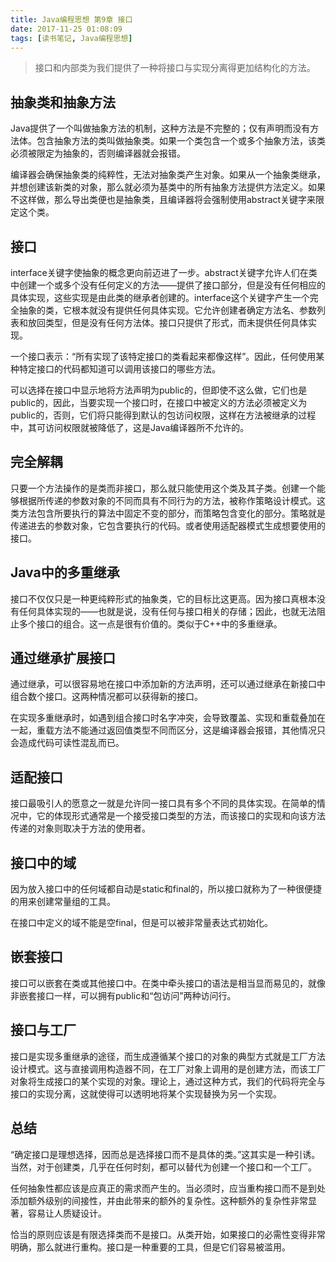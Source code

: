 ```yaml
---
title: Java编程思想 第9章 接口
date: 2017-11-25 01:08:09
tags: [读书笔记, Java编程思想]
---
```

> 接口和内部类为我们提供了一种将接口与实现分离得更加结构化的方法。

## 抽象类和抽象方法

Java提供了一个叫做抽象方法的机制，这种方法是不完整的；仅有声明而没有方法体。包含抽象方法的类叫做抽象类。如果一个类包含一个或多个抽象方法，该类必须被限定为抽象的，否则编译器就会报错。

编译器会确保抽象类的纯粹性，无法对抽象类产生对象。如果从一个抽象类继承，并想创建该新类的对象，那么就必须为基类中的所有抽象方法提供方法定义。如果不这样做，那么导出类便也是抽象类，且编译器将会强制使用abstract关键字来限定这个类。

## 接口

interface关键字使抽象的概念更向前迈进了一步。abstract关键字允许人们在类中创建一个或多个没有任何定义的方法——提供了接口部分，但是没有任何相应的具体实现，这些实现是由此类的继承者创建的。interface这个关键字产生一个完全抽象的类，它根本就没有提供任何具体实现。它允许创建者确定方法名、参数列表和放回类型，但是没有任何方法体。接口只提供了形式，而未提供任何具体实现。

一个接口表示：“所有实现了该特定接口的类看起来都像这样”。因此，任何使用某种特定接口的代码都知道可以调用该接口的哪些方法。

可以选择在接口中显示地将方法声明为public的，但即使不这么做，它们也是public的，因此，当要实现一个接口时，在接口中被定义的方法必须被定义为public的，否则，它们将只能得到默认的包访问权限，这样在方法被继承的过程中，其可访问权限就被降低了，这是Java编译器所不允许的。

## 完全解耦

只要一个方法操作的是类而非接口，那么就只能使用这个类及其子类。创建一个能够根据所传递的参数对象的不同而具有不同行为的方法，被称作策略设计模式。这类方法包含所要执行的算法中固定不变的部分，而策略包含变化的部分。策略就是传递进去的参数对象，它包含要执行的代码。或者使用适配器模式生成想要使用的接口。

## Java中的多重继承

接口不仅仅只是一种更纯粹形式的抽象类，它的目标比这更高。因为接口真根本没有任何具体实现的——也就是说，没有任何与接口相关的存储；因此，也就无法阻止多个接口的组合。这一点是很有价值的。类似于C++中的多重继承。

## 通过继承扩展接口

通过继承，可以很容易地在接口中添加新的方法声明，还可以通过继承在新接口中组合数个接口。这两种情况都可以获得新的接口。

在实现多重继承时，如遇到组合接口时名字冲突，会导致覆盖、实现和重载叠加在一起，重载方法不能通过返回值类型不同而区分，这是编译器会报错，其他情况只会造成代码可读性混乱而已。

## 适配接口

接口最吸引人的愿意之一就是允许同一接口具有多个不同的具体实现。在简单的情况中，它的体现形式通常是一个接受接口类型的方法，而该接口的实现和向该方法传递的对象则取决于方法的使用者。

## 接口中的域

因为放入接口中的任何域都自动是static和final的，所以接口就称为了一种很便捷的用来创建常量组的工具。

在接口中定义的域不能是空final，但是可以被非常量表达式初始化。

## 嵌套接口

接口可以嵌套在类或其他接口中。在类中牵头接口的语法是相当显而易见的，就像非嵌套接口一样，可以拥有public和“包访问”两种访问行。

## 接口与工厂

接口是实现多重继承的途径，而生成遵循某个接口的对象的典型方式就是工厂方法设计模式。这与直接调用构造器不同，在工厂对象上调用的是创建方法，而该工厂对象将生成接口的某个实现的对象。理论上，通过这种方式，我们的代码将完全与接口的实现分离，这就使得可以透明地将某个实现替换为另一个实现。

## 总结

“确定接口是理想选择，因而总是选择接口而不是具体的类。”这其实是一种引诱。当然，对于创建类，几乎在任何时刻，都可以替代为创建一个接口和一个工厂。

任何抽象性都应该是应真正的需求而产生的。当必须时，应当重构接口而不是到处添加额外级别的间接性，并由此带来的额外的复杂性。这种额外的复杂性非常显著，容易让人质疑设计。

恰当的原则应该是有限选择类而不是接口。从类开始，如果接口的必需性变得非常明确，那么就进行重构。接口是一种重要的工具，但是它们容易被滥用。